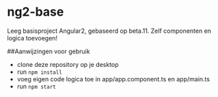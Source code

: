 # ng2-base
Leeg basisproject Angular2, gebaseerd op beta.11.
Zelf componenten en logica toevoegen!

##Aanwijzingen voor gebruik
- clone deze repository op je desktop
- run `npm install`
- voeg eigen code logica toe in app/app.component.ts en app/main.ts
- run `npm start`
